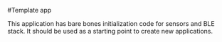 #Template app

This application has bare bones initialization code
for sensors and BLE stack. It should be used as a 
starting point to create new applications.